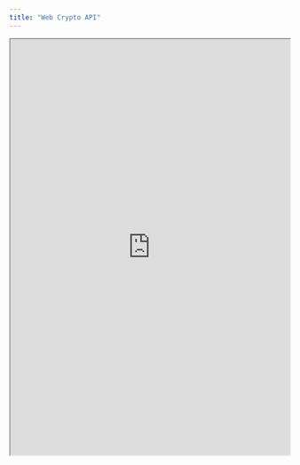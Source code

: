 ```yaml
---
title: "Web Crypto API"
---
```



<iframe height="750" width="100%" src="https://ewelton.github.io/ktest/wiki.html#Web%20Crypto%20API"></iframe>
